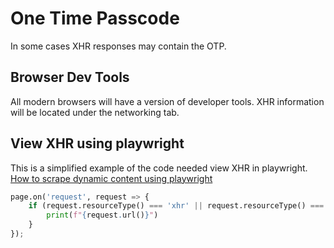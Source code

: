 # One Time Passcode
In some cases XHR responses may contain the OTP.

## Browser Dev Tools
All modern browsers will have a version of developer tools. XHR information will be located under the networking tab.

## View XHR using playwright
This is a simplified example of the code needed view XHR in playwright. [How to scrape dynamic content using playwright](../../Scraping/playwright.md)
```py
page.on('request', request => {
    if (request.resourceType() === 'xhr' || request.resourceType() === 'fetch') {
        print(f"{request.url()}")
    }
});
```
